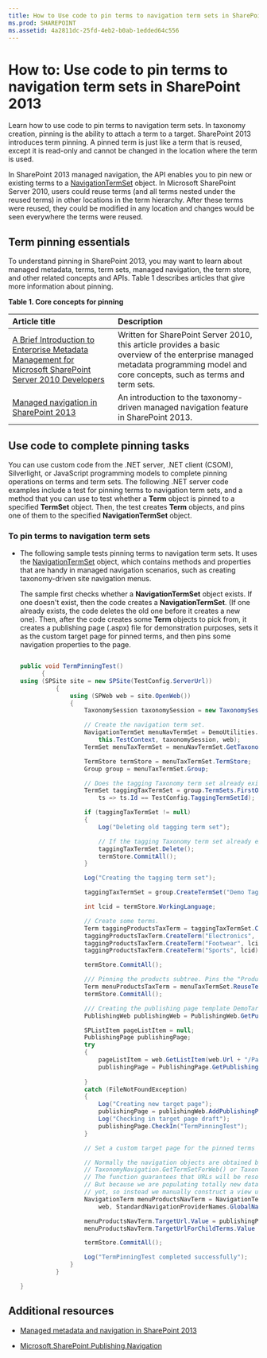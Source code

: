 ```yaml
---
title: How to Use code to pin terms to navigation term sets in SharePoint 2013
ms.prod: SHAREPOINT
ms.assetid: 4a2811dc-25fd-4eb2-b0ab-1edded64c556
---
```



# How to: Use code to pin terms to navigation term sets in SharePoint 2013
Learn how to use code to pin terms to navigation term sets.
In taxonomy creation, pinning is the ability to attach a term to a target. SharePoint 2013 introduces term pinning. A pinned term is just like a term that is reused, except it is read-only and cannot be changed in the location where the term is used.
  
    
    

In SharePoint 2013 managed navigation, the API enables you to pin new or existing terms to a  [NavigationTermSet](https://msdn.microsoft.com/library/Microsoft.SharePoint.Publishing.Navigation.NavigationTermSet.aspx) object. In Microsoft SharePoint Server 2010, users could reuse terms (and all terms nested under the reused terms) in other locations in the term hierarchy. After these terms were reused, they could be modified in any location and changes would be seen everywhere the terms were reused.
## Term pinning essentials
<a name="SP15_H2UseCodeToPinTerms_TermPinningEssentials"> </a>

To understand pinning in SharePoint 2013, you may want to learn about managed metadata, terms, term sets, managed navigation, the term store, and other related concepts and APIs. Table 1 describes articles that give more information about pinning. 
  
    
    

**Table 1. Core concepts for pinning**


|**Article title**|**Description**|
|:-----|:-----|
| [A Brief Introduction to Enterprise Metadata Management for Microsoft SharePoint Server 2010 Developers](http://msdn.microsoft.com/library/113a5d75-ac4d-498b-8436-725e04fb685d%28Office.15%29.aspx) <br/> |Written for SharePoint Server 2010, this article provides a basic overview of the enterprise managed metadata programming model and core concepts, such as terms and term sets.  <br/> |
| [Managed navigation in SharePoint 2013](managed-navigation-in-sharepoint-2013.md) <br/> |An introduction to the taxonomy-driven managed navigation feature in SharePoint 2013.  <br/> |
   

## Use code to complete pinning tasks
<a name="SP15_H2UseCodeToPinTerms_UseCodeToCompletePinning"> </a>

You can use custom code from the .NET server, .NET client (CSOM), Silverlight, or JavaScript programming models to complete pinning operations on terms and term sets. The following .NET server code examples include a test for pinning terms to navigation term sets, and a method that you can use to test whether a **Term** object is pinned to a specified **TermSet** object. Then, the test creates **Term** objects, and pins one of them to the specified **NavigationTermSet** object.
  
    
    

### To pin terms to navigation term sets


- The following sample tests pinning terms to navigation term sets. It uses the  [NavigationTermSet](https://msdn.microsoft.com/library/Microsoft.SharePoint.SharePoint.NavigationTermSet.aspx) object, which contains methods and properties that are handy in managed navigation scenarios, such as creating taxonomy-driven site navigation menus.
    
    The sample first checks whether a **NavigationTermSet** object exists. If one doesn't exist, then the code creates a **NavigationTermSet**. (If one already exists, the code deletes the old one before it creates a new one). Then, after the code creates some **Term** objects to pick from, it creates a publishing page (.aspx) file for demonstration purposes, sets it as the custom target page for pinned terms, and then pins some navigation properties to the page.
    


  ```cs
  
  public void TermPinningTest()
        {
  using (SPSite site = new SPSite(TestConfig.ServerUrl))
            {
                using (SPWeb web = site.OpenWeb())
                {
                    TaxonomySession taxonomySession = new TaxonomySession(site, updateCache: true);

                    // Create the navigation term set.
                    NavigationTermSet menuNavTermSet = DemoUtilities.SetUpSampleNavTermSet(
                        this.TestContext, taxonomySession, web);
                    TermSet menuTaxTermSet = menuNavTermSet.GetTaxonomyTermSet();

                    TermStore termStore = menuTaxTermSet.TermStore;
                    Group group = menuTaxTermSet.Group;

                    // Does the tagging Taxonomy term set already exist?
                    TermSet taggingTaxTermSet = group.TermSets.FirstOrDefault(
                        ts => ts.Id == TestConfig.TaggingTermSetId);

                    if (taggingTaxTermSet != null)
                    {
                        Log("Deleting old tagging term set");

                        // If the tagging Taxonomy term set already exists, delete the old one.
                        taggingTaxTermSet.Delete();
                        termStore.CommitAll();
                    }

                    Log("Creating the tagging term set");

                    taggingTaxTermSet = group.CreateTermSet("Demo Tagging TermSet", TestConfig.TaggingTermSetId);

                    int lcid = termStore.WorkingLanguage;

                    // Create some terms.
                    Term taggingProductsTaxTerm = taggingTaxTermSet.CreateTerm("Products", lcid);
                    taggingProductsTaxTerm.CreateTerm("Electronics", lcid);
                    taggingProductsTaxTerm.CreateTerm("Footwear", lcid);
                    taggingProductsTaxTerm.CreateTerm("Sports", lcid);

                    termStore.CommitAll();

                    /// Pinning the products subtree. Pins the "Products" Term object to the NavigationTermSet object.
                    Term menuProductsTaxTerm = menuTaxTermSet.ReuseTermWithPinning(taggingProductsTaxTerm);
                    termStore.CommitAll();

                    /// Creating the publishing page template DemoTargetPage.aspx");
                    PublishingWeb publishingWeb = PublishingWeb.GetPublishingWeb(web);

                    SPListItem pageListItem = null;
                    PublishingPage publishingPage;
                    try
                    {
                        pageListItem = web.GetListItem(web.Url + "/Pages/DemoTargetPage.aspx");
                        publishingPage = PublishingPage.GetPublishingPage(pageListItem);
   
                    }
                    catch (FileNotFoundException)
                    {
                        Log("Creating new target page");
                        publishingPage = publishingWeb.AddPublishingPage("DemoTargetPage.aspx", publishingWeb.DefaultPageLayout);
                        Log("Checking in target page draft");
                        publishingPage.CheckIn("TermPinningTest");
                    }

                    // Set a custom target page for the pinned terms and then set some navigation properties.

                    // Normally the navigation objects are obtained by way of an optimized function such as
                    // TaxonomyNavigation.GetTermSetForWeb() or TaxonomyNavigationContext.Current.NavigationTerm.
                    // The function guarantees that URLs will be resolved using a valid NavigationTerm.View.
                    // But because we are populating totally new data, the cache will probably not be updated
                    // yet, so instead we manually construct a view using GetAsResolvedByWeb().
                    NavigationTerm menuProductsNavTerm = NavigationTerm.GetAsResolvedByWeb(menuProductsTaxTerm,
                        web, StandardNavigationProviderNames.GlobalNavigationTaxonomyProvider);

                    menuProductsNavTerm.TargetUrl.Value = publishingPage.Uri.AbsolutePath;
                    menuProductsNavTerm.TargetUrlForChildTerms.Value = publishingPage.Uri.AbsolutePath;

                    termStore.CommitAll();

                    Log("TermPinningTest completed successfully");
                }
            }

  }
  ```


## Additional resources
<a name="SP15_H2UseCodeToPinTerms_AdditionalResources"> </a>


-  [Managed metadata and navigation in SharePoint 2013](managed-metadata-and-navigation-in-sharepoint-2013.md)
    
  
-  [Microsoft.SharePoint.Publishing.Navigation](https://msdn.microsoft.com/library/Microsoft.SharePoint.Publishing.Navigation.aspx)
    
  

